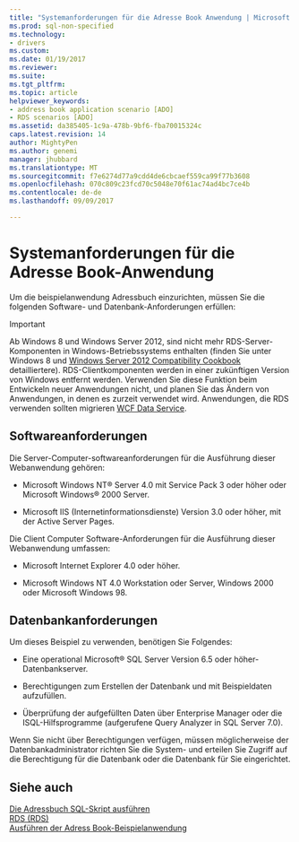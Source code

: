 ```yaml
---
title: "Systemanforderungen für die Adresse Book Anwendung | Microsoft Docs"
ms.prod: sql-non-specified
ms.technology:
- drivers
ms.custom: 
ms.date: 01/19/2017
ms.reviewer: 
ms.suite: 
ms.tgt_pltfrm: 
ms.topic: article
helpviewer_keywords:
- address book application scenario [ADO]
- RDS scenarios [ADO]
ms.assetid: da385405-1c9a-478b-9bf6-fba70015324c
caps.latest.revision: 14
author: MightyPen
ms.author: genemi
manager: jhubbard
ms.translationtype: MT
ms.sourcegitcommit: f7e6274d77a9cdd4de6cbcaef559ca99f77b3608
ms.openlocfilehash: 070c809c23fcd70c5048e70f61ac74ad4bc7ce4b
ms.contentlocale: de-de
ms.lasthandoff: 09/09/2017

---
```

# <a name="system-requirements-for-the-address-book-application"></a>Systemanforderungen für die Adresse Book-Anwendung
Um die beispielanwendung Adressbuch einzurichten, müssen Sie die folgenden Software- und Datenbank-Anforderungen erfüllen:  
  
> [!IMPORTANT]
>  Ab Windows 8 und Windows Server 2012, sind nicht mehr RDS-Server-Komponenten in Windows-Betriebssystems enthalten (finden Sie unter Windows 8 und [Windows Server 2012 Compatibility Cookbook](https://www.microsoft.com/en-us/download/details.aspx?id=27416) detailliertere). RDS-Clientkomponenten werden in einer zukünftigen Version von Windows entfernt werden. Verwenden Sie diese Funktion beim Entwickeln neuer Anwendungen nicht, und planen Sie das Ändern von Anwendungen, in denen es zurzeit verwendet wird. Anwendungen, die RDS verwenden sollten migrieren [WCF Data Service](http://go.microsoft.com/fwlink/?LinkId=199565).  
  
## <a name="software-requirements"></a>Softwareanforderungen  
 Die Server-Computer-softwareanforderungen für die Ausführung dieser Webanwendung gehören:  
  
-   Microsoft Windows NT® Server 4.0 mit Service Pack 3 oder höher oder Microsoft Windows® 2000 Server.  
  
-   Microsoft IIS (Internetinformationsdienste) Version 3.0 oder höher, mit der Active Server Pages.  
  
 Die Client Computer Software-Anforderungen für die Ausführung dieser Webanwendung umfassen:  
  
-   Microsoft Internet Explorer 4.0 oder höher.  
  
-   Microsoft Windows NT 4.0 Workstation oder Server, Windows 2000 oder Microsoft Windows 98.  
  
## <a name="database-requirements"></a>Datenbankanforderungen  
 Um dieses Beispiel zu verwenden, benötigen Sie Folgendes:  
  
-   Eine operational Microsoft® SQL Server Version 6.5 oder höher-Datenbankserver.  
  
-   Berechtigungen zum Erstellen der Datenbank und mit Beispieldaten aufzufüllen.  
  
-   Überprüfung der aufgefüllten Daten über Enterprise Manager oder die ISQL-Hilfsprogramme (aufgerufene Query Analyzer in SQL Server 7.0).  
  
 Wenn Sie nicht über Berechtigungen verfügen, müssen möglicherweise der Datenbankadministrator richten Sie die System- und erteilen Sie Zugriff auf die Berechtigung für die Datenbank oder die Datenbank für Sie eingerichtet.  
  
## <a name="see-also"></a>Siehe auch  
 [Die Adressbuch SQL-Skript ausführen](../../../ado/guide/remote-data-service/running-the-address-book-sql-script.md)   
 [RDS (RDS)](../../../ado/reference/rds-api/datacontrol-object-rds.md)   
 [Ausführen der Adress Book-Beispielanwendung](../../../ado/guide/remote-data-service/running-the-address-book-sample-application.md)



